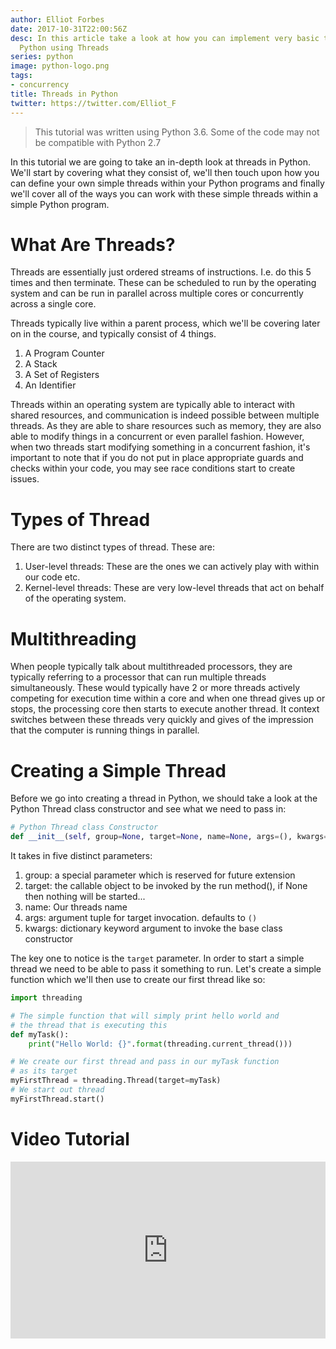 ```yaml
---
author: Elliot Forbes
date: 2017-10-31T22:00:56Z
desc: In this article take a look at how you can implement very basic threading in
  Python using Threads
series: python
image: python-logo.png
tags:
- concurrency
title: Threads in Python
twitter: https://twitter.com/Elliot_F
---
```


> This tutorial was written using Python 3.6. Some of the code may not be compatible with Python 2.7

In this tutorial we are going to take an in-depth look at threads in Python. We'll start by covering what they consist of, we'll then touch upon how you can define your own simple threads within your Python programs and finally we'll cover all of the ways you can work with these simple threads within a simple Python program.

# What Are Threads?

Threads are essentially just ordered streams of instructions. I.e. do this 5 times and then terminate. These can be scheduled to run by the operating system and can be run in parallel across multiple cores or concurrently across a single core. 

Threads typically live within a parent process, which we'll be covering later on in the course, and typically consist of 4 things.

1. A Program Counter
1. A Stack
1. A Set of Registers
1. An Identifier

Threads within an operating system are typically able to interact with shared resources, and communication is indeed possible between multiple threads. As they are able to share resources such as memory, they are also able to modify things in a concurrent or even parallel fashion. However, when two threads start modifying something in a concurrent fashion, it's important to note that if you do not put in place appropriate guards and checks within your code, you may see race conditions start to create issues. 

# Types of Thread

There are two distinct types of thread. These are:

1. User-level threads: These are the ones we can actively play with within our code etc.
1. Kernel-level threads: These are very low-level threads that act on behalf of the operating system.

# Multithreading

When people typically talk about multithreaded processors, they are typically referring to a processor that can run multiple threads simultaneously. These would typically have 2 or more threads actively competing for execution time within a core and when one thread gives up or stops, the processing core then starts to execute another thread. It context switches between these threads very quickly and gives of the impression that the computer is running things in parallel.

# Creating a Simple Thread

Before we go into creating a thread in Python, we should take a look at the Python Thread class constructor and see what we need to pass in:

```py
# Python Thread class Constructor
def __init__(self, group=None, target=None, name=None, args=(), kwargs=None, verbose=None):
```

It takes in five distinct parameters:

1. group: a special parameter which is reserved for future extension
1. target: the callable object to be invoked by the run method(), if None then nothing will be started...
1. name: Our threads name
1. args: argument tuple for target invocation. defaults to `()`
1. kwargs: dictionary keyword argument to invoke the base class constructor

The key one to notice is the `target` parameter. In order to start a simple thread we need to be able to pass it something to run. Let's create a simple function which we'll then use to create our first thread like so:

```py
import threading

# The simple function that will simply print hello world and 
# the thread that is executing this
def myTask():
    print("Hello World: {}".format(threading.current_thread()))

# We create our first thread and pass in our myTask function
# as its target
myFirstThread = threading.Thread(target=myTask)
# We start out thread
myFirstThread.start()
``` 

# Video Tutorial

<div style="position:relative;height:0;padding-bottom:56.21%"><iframe src="https://www.youtube.com/embed/Ci1803KhtCM?ecver=2" style="position:absolute;width:100%;height:100%;left:0" width="641" height="360" frameborder="0" gesture="media" allowfullscreen></iframe></div>